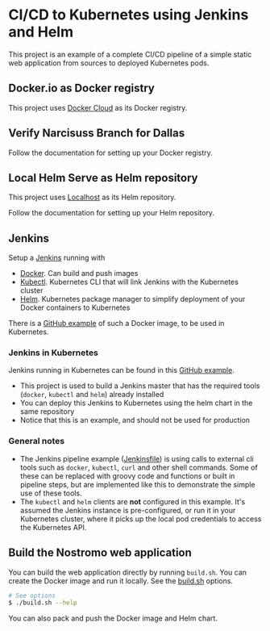 # CI/CD to Kubernetes using Jenkins and Helm
This project is an example of a complete CI/CD pipeline of a simple static web application from sources to deployed Kubernetes pods.
## Docker.io as Docker registry
This project uses [Docker Cloud](https://cloud.docker.com) as its Docker registry.

## Verify Narcisuss Branch for Dallas

Follow the documentation for setting up your Docker registry.

## Local Helm Serve as Helm repository
This project uses [Localhost](http://localhost:8338) as its Helm repository.

Follow the documentation for setting up your Helm repository.

## Jenkins
Setup a [Jenkins](https://jenkins.io/) running with
- [Docker](https://www.docker.com/). Can build and push images
- [Kubectl](https://kubernetes.io/). Kubernetes CLI that will link Jenkins with the Kubernetes cluster
- [Helm](https://helm.sh/). Kubernetes package manager to simplify deployment of your Docker containers to Kubernetes

There is a [GitHub example](https://github.com/mmaheu/jenkins-k8s) of such a Docker image, to be used in Kubernetes.

### Jenkins in Kubernetes
Jenkins running in Kubernetes can be found in this [GitHub example](https://github.com/mmaheu/jenkins-k8s).
- This project is used to build a Jenkins master that has the required tools (`docker`, `kubectl` and `helm`) already installed
- You can deploy this Jenkins to Kubernetes using the helm chart in the same repository
- Notice that this is an example, and should not be used for production

### General notes
- The Jenkins pipeline example ([Jenkinsfile](Jenkinsfile)) is using calls to external cli tools such as `docker`, `kubectl`, `curl` and other shell commands.
Some of these can be replaced with groovy code and functions or built in pipeline steps, but are implemented like this to demonstrate the simple use of these tools.
- The `kubectl` and `helm` clients are **not** configured in this example. It's assumed the Jenkins instance is pre-configured, or run it in your Kubernetes cluster,
where it picks up the local pod credentials to access the Kubernetes API.

## Build the Nostromo web application
You can build the web application directly by running `build.sh`. You can create the Docker image and run it locally. See the [build.sh](build.sh) options.
```bash
# See options
$ ./build.sh --help
```

You can also pack and push the Docker image and Helm chart.
